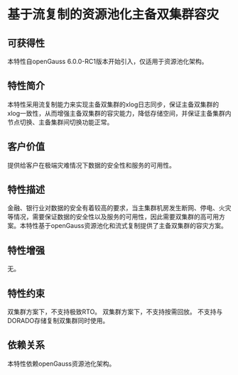 # 基于流复制的资源池化主备双集群容灾

## 可获得性

本特性自openGauss 6.0.0-RC1版本开始引入，仅适用于资源池化架构。

## 特性简介

本特性采用流复制能力来实现主备双集群的xlog日志同步，保证主备双集群的xlog一致性，从而增强主备双集群的容灾能力，降低存储空间，并保证主备集群内节点切换、主备集群间切换功能正常。

## 客户价值

提供给客户在极端灾难情况下数据的安全性和服务的可用性。

## 特性描述

金融、银行业对数据的安全有着较高的要求，当主集群机房发生断网、停电、火灾等情况，需要保证数据的安全性以及服务的可用性，因此需要双集群的高可用方案。本特性基于openGauss资源池化和流式复制提供了主备双集群的容灾方案。


## 特性增强

无。

## 特性约束

双集群方案下，不支持极致RTO。
双集群方案下，不支持按需回放。
不支持与DORADO存储复制双集群同时使用。

## 依赖关系

本特性依赖openGauss资源池化架构。

